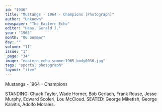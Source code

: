 ```yaml
---
id: "1036"
title: "Mustangs - 1964 - Champions [Photograph]"
author: "Unknown"
newspaper: "The Eastern Echo"
editor: "Haas, Gerald J."
year: "1965"
month: "06 Summer"
day: ""
volume: "11"
issue: "1"
_page: "34"
image: "eastern_echo_summer1965_body0036.jpg"
tags: "sports; photograph"
layout: "item"
---
```

Mustangs - 1964 - Champions

STANDING: Chuck Taylor, Wade Horner, Bob Gerlach, Frank Rouse,
Jesse Murphy, Edward Scoleri, Lou McCloud.
SEATED: George Miketish, George Kalvitis, Adolfo Morales.
